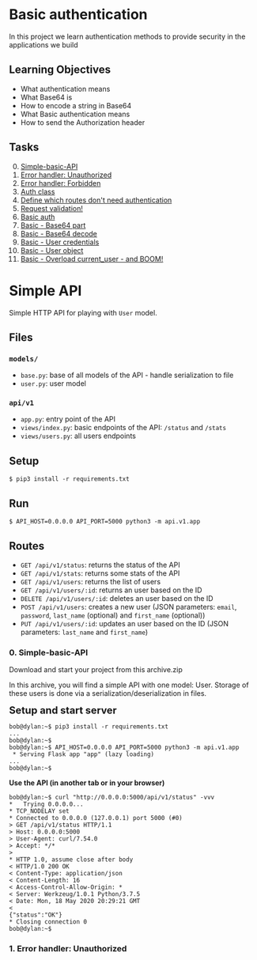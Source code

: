 # Basic authentication
In this project we learn authentication methods to provide security in the applications we build

## Learning Objectives
- What authentication means
- What Base64 is
- How to encode a string in Base64
- What Basic authentication means
- How to send the Authorization header

## Tasks
0. [Simple-basic-API](#task0)
1. [Error handler: Unauthorized](#task1)
2. [Error handler: Forbidden](#task2)
3. [Auth class](#task3)
4. [Define which routes don't need authentication](#task4)
5. [Request validation!](#task5)
6. [Basic auth](#task6)
7. [Basic - Base64 part](#task7)
8. [Basic - Base64 decode](#task8)
9. [Basic - User credentials](#task9)
10. [Basic - User object](#task10)
11. [Basic - Overload current_user - and BOOM!](#task11)

# Simple API

Simple HTTP API for playing with `User` model.


## Files

### `models/`

- `base.py`: base of all models of the API - handle serialization to file
- `user.py`: user model

### `api/v1`

- `app.py`: entry point of the API
- `views/index.py`: basic endpoints of the API: `/status` and `/stats`
- `views/users.py`: all users endpoints


## Setup

```
$ pip3 install -r requirements.txt
```


## Run

```
$ API_HOST=0.0.0.0 API_PORT=5000 python3 -m api.v1.app
```


## Routes

- `GET /api/v1/status`: returns the status of the API
- `GET /api/v1/stats`: returns some stats of the API
- `GET /api/v1/users`: returns the list of users
- `GET /api/v1/users/:id`: returns an user based on the ID
- `DELETE /api/v1/users/:id`: deletes an user based on the ID
- `POST /api/v1/users`: creates a new user (JSON parameters: `email`, `password`, `last_name` (optional) and `first_name` (optional))
- `PUT /api/v1/users/:id`: updates an user based on the ID (JSON parameters: `last_name` and `first_name`)


### <a name="task0"></a>0. Simple-basic-API
Download and start your project from this archive.zip

In this archive, you will find a simple API with one model: User. Storage of these users is done via a serialization/deserialization in files.

<b style='font-size: 20px'>Setup and start server</b>

```
bob@dylan:~$ pip3 install -r requirements.txt
...
bob@dylan:~$
bob@dylan:~$ API_HOST=0.0.0.0 API_PORT=5000 python3 -m api.v1.app
 * Serving Flask app "app" (lazy loading)
...
bob@dylan:~$
```

<b>Use the API (in another tab or in your browser)</b>

```
bob@dylan:~$ curl "http://0.0.0.0:5000/api/v1/status" -vvv
*   Trying 0.0.0.0...
* TCP_NODELAY set
* Connected to 0.0.0.0 (127.0.0.1) port 5000 (#0)
> GET /api/v1/status HTTP/1.1
> Host: 0.0.0.0:5000
> User-Agent: curl/7.54.0
> Accept: */*
> 
* HTTP 1.0, assume close after body
< HTTP/1.0 200 OK
< Content-Type: application/json
< Content-Length: 16
< Access-Control-Allow-Origin: *
< Server: Werkzeug/1.0.1 Python/3.7.5
< Date: Mon, 18 May 2020 20:29:21 GMT
< 
{"status":"OK"}
* Closing connection 0
bob@dylan:~$
```

### <a name="task1"></a>1. Error handler: Unauthorized
